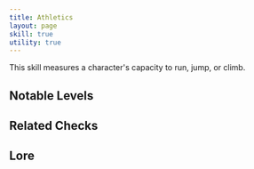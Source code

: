 ```yaml
---
title: Athletics
layout: page
skill: true
utility: true
---
```

This skill measures a character's capacity to run, jump, or climb.

## Notable Levels


## Related Checks


## Lore
